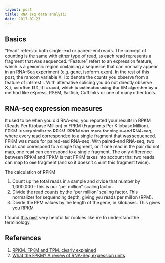 ```yaml
---
layout: post
title: RNA seq data analysis
date: 2017-07-23
---
```

<h2>Basics</h2>
“Read” refers to both single-end or paired-end reads. The concept of counting is the same with either type of read, as each read represents a fragment that was sequenced. “Feature” refers to an expression feature, which is a genomic region containing a sequence that can normally appear in an RNA-Seq experiment (e.g. gene, isoform, exon).
In the rest of this post, the random variable X_i to denote the counts you observe from a feature of interest i. With alternative splicing you do not directly observe X_i, so often E[X_i] is used, which is estimated using the EM algorithm by a method like eXpress, RSEM, Sailfish, Cufflinks, or one of many other tools.

<h2>RNA-seq expression measures</h2>
It used to be when you did RNA-seq, you reported your results in RPKM (Reads Per Kilobase Million) or FPKM (Fragments Per Kilobase Million). FPKM is very similar to RPKM. RPKM was made for single-end RNA-seq, where every read corresponded to a single fragment that was sequenced. FPKM was made for paired-end RNA-seq. With paired-end RNA-seq, two reads can correspond to a single fragment, or, if one read in the pair did not map, one read can correspond to a single fragment. The only difference between RPKM and FPKM is that FPKM takes into account that two reads can map to one fragment (and so it doesn’t c ount this fragment twice).

The calculation of RPKM
<ol>
<li>Count up the total reads in a sample and divide that number by 1,000,000 – this is our “per million” scaling factor.</li>
<li>Divide the read counts by the “per million” scaling factor. This normalizes for sequencing depth, giving you reads per million (RPM).</li>
<li>Divide the RPM values by the length of the gene, in kilobases. This gives you RPKM.</li>
</ol>

I found <a href="https://haroldpimentel.wordpress.com/2014/05/08/what-the-fpkm-a-review-rna-seq-expression-units/">this post</a> very helpful for rookies like me to understand the terminology.

<h2>References</h2>
<ol>
<li><a href="https://statquest.org/2015/07/09/rpkm-fpkm-and-tpm-clearly-explained/">RPKM, FPKM and TPM, clearly explained</a></li>
<li><a href="https://haroldpimentel.wordpress.com/2014/05/08/what-the-fpkm-a-review-rna-seq-expression-units/">What the FPKM? A review of RNA-Seq expression units</a></li>
</ol>
